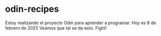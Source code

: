 # odin-recipes
Estoy realizando el proyecto Odin para aprender a programar. Hoy es 8 de febrero de 2025
Veamos que tal se da esto.
Fight!